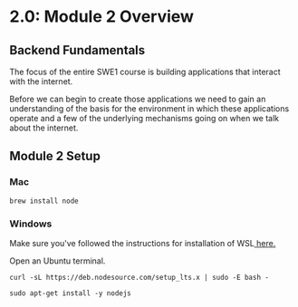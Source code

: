 # 2.0: Module 2 Overview

## **Backend Fundamentals**

The focus of the entire SWE1 course is building applications that interact with the internet.

Before we can begin to create those applications we need to gain an understanding of the basis for the environment in which these applications operate and a few of the underlying mechanisms going on when we talk about the internet.

## Module 2 Setup

### Mac

```text
brew install node
```

### Windows

Make sure you've followed the instructions for installation of WSL[ here.](../course-logistics/backend-setup.md#windows-subsystem-for-linux-wsl)

Open an Ubuntu terminal.

```text
curl -sL https://deb.nodesource.com/setup_lts.x | sudo -E bash -
```

```text
sudo apt-get install -y nodejs
```
